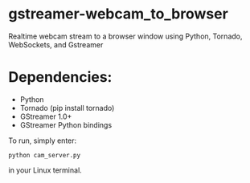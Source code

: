 gstreamer-webcam_to_browser
===========================

Realtime webcam stream to a browser window using Python, Tornado, WebSockets, and Gstreamer

Dependencies:
=============

- Python
- Tornado (pip install tornado)
- GStreamer 1.0+
- GStreamer Python bindings

To run, simply enter:

    python cam_server.py

in your Linux terminal.
